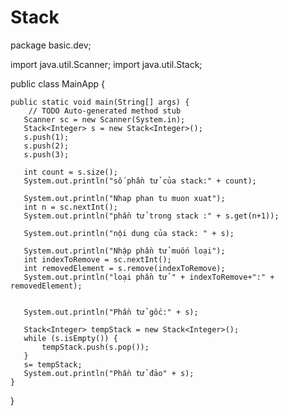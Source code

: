 # Stack
package basic.dev;

import java.util.Scanner;
import java.util.Stack;

public class MainApp {

	public static void main(String[] args) {
		// TODO Auto-generated method stub
       Scanner sc = new Scanner(System.in);
       Stack<Integer> s = new Stack<Integer>();
       s.push(1);
       s.push(2);
       s.push(3);
       
       int count = s.size();
       System.out.println("số phần tử của stack:" + count);
       
       System.out.println("Nhap phan tu muon xuat");
       int n = sc.nextInt();
       System.out.println("phần tử trong stack :" + s.get(n+1));
       
       System.out.println("nội dung của stack: " + s);
       
       System.out.println("Nhập phần tử muốn loại");
       int indexToRemove = sc.nextInt();
       int removedElement = s.remove(indexToRemove);
       System.out.println("loại phần tử " + indexToRemove+":" + removedElement);
       
       
       System.out.println("Phần tử gốc:" + s);
       
       Stack<Integer> tempStack = new Stack<Integer>();
       while (s.isEmpty()) {
    	   tempStack.push(s.pop());
       }
       s= tempStack;
       System.out.println("Phần tử đảo" + s);
	}

}
